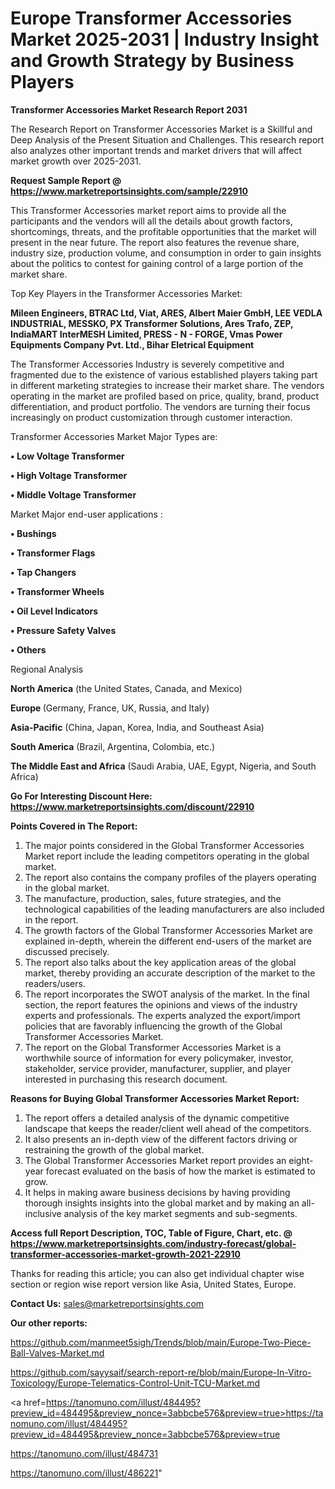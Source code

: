 # Europe Transformer Accessories Market 2025-2031 | Industry Insight and Growth Strategy by Business Players

<strong>Transformer Accessories Market Research Report 2031</strong>

The Research Report on Transformer Accessories Market is a Skillful and Deep Analysis of the Present Situation and Challenges. This research report also analyzes other important trends and market drivers that will affect market growth over 2025-2031.

<strong>Request Sample Report @ <a href=https://www.marketreportsinsights.com/sample/22910>https://www.marketreportsinsights.com/sample/22910</a></strong>

This Transformer Accessories market report aims to provide all the participants and the vendors will all the details about growth factors, shortcomings, threats, and the profitable opportunities that the market will present in the near future. The report also features the revenue share, industry size, production volume, and consumption in order to gain insights about the politics to contest for gaining control of a large portion of the market share.

Top Key Players in the Transformer Accessories Market:

<strong>Mileen Engineers, BTRAC Ltd, Viat, ARES, Albert Maier GmbH, LEE VEDLA INDUSTRIAL, MESSKO, PX Transformer Solutions, Ares Trafo, ZEP, IndiaMART InterMESH Limited, PRESS - N - FORGE, Vmas Power Equipments Company Pvt. Ltd., Bihar Eletrical Equipment</strong>

The Transformer Accessories Industry is severely competitive and fragmented due to the existence of various established players taking part in different marketing strategies to increase their market share. The vendors operating in the market are profiled based on price, quality, brand, product differentiation, and product portfolio. The vendors are turning their focus increasingly on product customization through customer interaction.

Transformer Accessories Market Major Types are:

<strong>• Low Voltage Transformer

• High Voltage Transformer

• Middle Voltage Transformer</strong>

Market Major end-user applications :

<strong>• Bushings

• Transformer Flags

• Tap Changers

• Transformer Wheels

• Oil Level Indicators

• Pressure Safety Valves

• Others</strong>

Regional Analysis

</u><strong><b>North America</b></strong> (the United States, Canada, and Mexico)

<strong><b>Europe </b></strong>(Germany, France, UK, Russia, and Italy)

<strong><b>Asia-Pacific</b></strong> (China, Japan, Korea, India, and Southeast Asia)

<strong><b>South America</b></strong> (Brazil, Argentina, Colombia, etc.)

<strong><b>The Middle East and Africa</b></strong> (Saudi Arabia, UAE, Egypt, Nigeria, and South Africa)

<strong>Go For Interesting Discount Here: <a href=https://www.marketreportsinsights.com/discount/22910>https://www.marketreportsinsights.com/discount/22910</a></strong>

<strong>Points Covered in The Report:</strong>
<ol>
  <li>The major points considered in the Global Transformer Accessories Market report include the leading competitors operating in the global market.</li>
  <li>The report also contains the company profiles of the players operating in the global market.</li>
  <li>The manufacture, production, sales, future strategies, and the technological capabilities of the leading manufacturers are also included in the report.</li>
  <li>The growth factors of the Global Transformer Accessories Market are explained in-depth, wherein the different end-users of the market are discussed precisely.</li>
  <li>The report also talks about the key application areas of the global market, thereby providing an accurate description of the market to the readers/users.</li>
  <li>The report incorporates the SWOT analysis of the market. In the final section, the report features the opinions and views of the industry experts and professionals. The experts analyzed the export/import policies that are favorably influencing the growth of the Global Transformer Accessories Market.</li>
  <li>The report on the Global Transformer Accessories Market is a worthwhile source of information for every policymaker, investor, stakeholder, service provider, manufacturer, supplier, and player interested in purchasing this research document.</li>
</ol>
<strong>Reasons for Buying Global Transformer Accessories Market Report:</strong>

<ol>
  <li>The report offers a detailed analysis of the dynamic competitive landscape that keeps the reader/client well ahead of the competitors.</li>
  <li>It also presents an in-depth view of the different factors driving or restraining the growth of the global market.</li>
  <li>The Global Transformer Accessories Market report provides an eight-year forecast evaluated on the basis of how the market is estimated to grow.</li>
  <li>It helps in making aware business decisions by having providing thorough insights insights into the global market and by making an all-inclusive analysis of the key market segments and sub-segments.</li>
</ol>
<strong>Access full Report Description, TOC, Table of Figure, Chart, etc. @ <a href=https://www.marketreportsinsights.com/industry-forecast/global-transformer-accessories-market-growth-2021-22910>https://www.marketreportsinsights.com/industry-forecast/global-transformer-accessories-market-growth-2021-22910</a></strong>


Thanks for reading this article; you can also get individual chapter wise section or region wise report version like Asia, United States, Europe.

<strong>Contact Us:</strong>
sales@marketreportsinsights.com

<strong>Our other reports:</strong>

<a href=https://github.com/manmeet5sigh/Trends/blob/main/Europe-Two-Piece-Ball-Valves-Market.md>https://github.com/manmeet5sigh/Trends/blob/main/Europe-Two-Piece-Ball-Valves-Market.md</a>

<a href=https://github.com/sayysaif/search-report-re/blob/main/Europe-In-Vitro-Toxicology/Europe-Telematics-Control-Unit-TCU-Market.md>https://github.com/sayysaif/search-report-re/blob/main/Europe-In-Vitro-Toxicology/Europe-Telematics-Control-Unit-TCU-Market.md</a>

<a href=https://tanomuno.com/illust/484495?preview_id=484495&preview_nonce=3abbcbe576&preview=true>https://tanomuno.com/illust/484495?preview_id=484495&preview_nonce=3abbcbe576&preview=true</a>

<a href=https://tanomuno.com/illust/484731>https://tanomuno.com/illust/484731</a>

<a href=https://tanomuno.com/illust/486221>https://tanomuno.com/illust/486221</a>"
